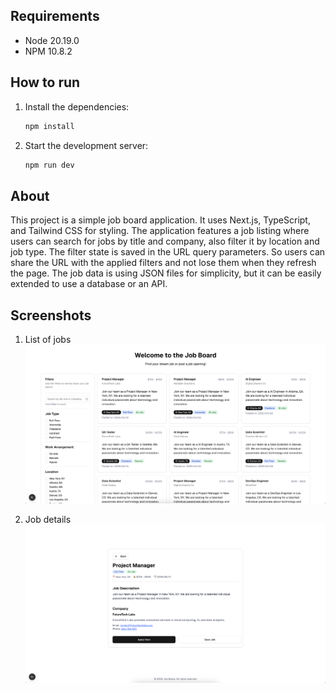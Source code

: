 ## Requirements

- Node 20.19.0
- NPM 10.8.2

## How to run

1. Install the dependencies:
   ```bash
   npm install
   ```
2. Start the development server:
   ```bash
   npm run dev
   ```

## About

This project is a simple job board application. It uses Next.js, TypeScript, and Tailwind CSS for styling. The application features a job listing where users can search for jobs by title and company, also filter it by location and job type. The filter state is saved in the URL query parameters. So users can share the URL with the applied filters and not lose them when they refresh the page.
The job data is using JSON files for simplicity, but it can be easily extended to use a database or an API.

## Screenshots

1. List of jobs
   ![alt text](image-1.png)

2. Job details
   ![alt text](image.png)
